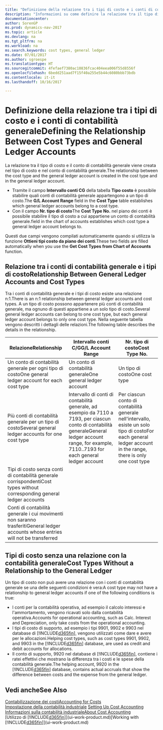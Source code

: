 ```yaml
---
title: "Definizione della relazione tra i tipi di costo e i conti di contabilità generale"
description: "Informazioni su come definire la relazione tra il tipo di costo e il conto di contabilità generale."
documentationcenter: 
author: SorenGP
ms.prod: dynamics-nav-2017
ms.topic: article
ms.devlang: na
ms.tgt_pltfrm: na
ms.workload: na
ms.search.keywords: cost types, general ledger
ms.date: 07/01/2017
ms.author: sgroespe
ms.translationtype: HT
ms.sourcegitcommit: 4fefaef7380ac10836fcac404eea006f55d8556f
ms.openlocfilehash: 6bedd251aad7f15f40a255e5b44c6080bbb73bdb
ms.contentlocale: it-it
ms.lasthandoff: 10/16/2017

---
```

# <a name="defining-the-relationship-between-cost-types-and-general-ledger-accounts"></a><span data-ttu-id="c4f0f-103">Definizione della relazione tra i tipi di costo e i conti di contabilità generale</span><span class="sxs-lookup"><span data-stu-id="c4f0f-103">Defining the Relationship Between Cost Types and General Ledger Accounts</span></span>
<span data-ttu-id="c4f0f-104">La relazione tra il tipo di costo e il conto di contabilità generale viene creata nel tipo di costo e nel conto di contabilità generale.</span><span class="sxs-lookup"><span data-stu-id="c4f0f-104">The relationship between the cost type and the general ledger account is created in the cost type and in the general ledger account.</span></span>  

* <span data-ttu-id="c4f0f-105">Tramite il campo **Intervallo conti CG** della tabella **Tipo costo** è possibile stabilire quali conti di contabilità generale appartengono a un tipo di costo.</span><span class="sxs-lookup"><span data-stu-id="c4f0f-105">The **G/L Account Range** field in the **Cost Type** table establishes which general ledger accounts belong to a cost type.</span></span>  
* <span data-ttu-id="c4f0f-106">Con il campo **Nr. tipo di costo**</span><span class="sxs-lookup"><span data-stu-id="c4f0f-106">The **Cost Type No.**</span></span> <span data-ttu-id="c4f0f-107">nel piano dei conti è possibile stabilire il tipo di costo a cui appartiene un conto di contabilità generale.</span><span class="sxs-lookup"><span data-stu-id="c4f0f-107">field in the chart of accounts establishes which cost type a general ledger account belongs to.</span></span>  

<span data-ttu-id="c4f0f-108">Questi due campi vengono compilati automaticamente quando si utilizza la funzione **Ottieni tipi costo da piano dei conti**.</span><span class="sxs-lookup"><span data-stu-id="c4f0f-108">These two fields are filled automatically when you use the **Get Cost Types from Chart of Accounts** function.</span></span>  

## <a name="relationship-between-general-ledger-accounts-and-cost-types"></a><span data-ttu-id="c4f0f-109">Relazione tra i conti di contabilità generale e i tipi di costo</span><span class="sxs-lookup"><span data-stu-id="c4f0f-109">Relationship Between General Ledger Accounts and Cost Types</span></span>  
<span data-ttu-id="c4f0f-110">Tra i conti di contabilità generale e i tipi di costo esiste una relazione n:1.</span><span class="sxs-lookup"><span data-stu-id="c4f0f-110">There is an n:1 relationship between general ledger accounts and cost types.</span></span> <span data-ttu-id="c4f0f-111">A un tipo di costo possono appartenere più conti di contabilità generale, ma ognuno di questi appartiene a un solo tipo di costo.</span><span class="sxs-lookup"><span data-stu-id="c4f0f-111">Several general ledger accounts can belong to one cost type, but each general ledger account belongs to only one cost type.</span></span> <span data-ttu-id="c4f0f-112">Nella seguente tabella vengono descritti i dettagli delle relazioni.</span><span class="sxs-lookup"><span data-stu-id="c4f0f-112">The following table describes the details in the relationship.</span></span>  

|<span data-ttu-id="c4f0f-113">Relazione</span><span class="sxs-lookup"><span data-stu-id="c4f0f-113">Relationship</span></span>|<span data-ttu-id="c4f0f-114">**Intervallo conti C/G**</span><span class="sxs-lookup"><span data-stu-id="c4f0f-114">**G/L Account Range**</span></span>|<span data-ttu-id="c4f0f-115">**Nr. tipo di costo**</span><span class="sxs-lookup"><span data-stu-id="c4f0f-115">**Cost Type No.**</span></span>|  
|------------------|------------------------------------------------|-------------------------------------------|  
|<span data-ttu-id="c4f0f-116">Un conto di contabilità generale per ogni tipo di costo</span><span class="sxs-lookup"><span data-stu-id="c4f0f-116">One general ledger account for each cost type</span></span>|<span data-ttu-id="c4f0f-117">Un conto di contabilità generale</span><span class="sxs-lookup"><span data-stu-id="c4f0f-117">One general ledger account</span></span>|<span data-ttu-id="c4f0f-118">Un tipo di costo</span><span class="sxs-lookup"><span data-stu-id="c4f0f-118">One cost type</span></span>|  
|<span data-ttu-id="c4f0f-119">Più conti di contabilità generale per un tipo di costo</span><span class="sxs-lookup"><span data-stu-id="c4f0f-119">Several general ledger accounts for one cost type</span></span>|<span data-ttu-id="c4f0f-120">Intervallo di conti di contabilità generale, ad esempio da 7110 a 7193, per ciascun conto di contabilità generale</span><span class="sxs-lookup"><span data-stu-id="c4f0f-120">General ledger account range, for example, 7110..7193 for each general ledger account</span></span>|<span data-ttu-id="c4f0f-121">Per ciascun conto di contabilità generale nell'intervallo, esiste un solo tipo di costo</span><span class="sxs-lookup"><span data-stu-id="c4f0f-121">For each general ledger account in the range, there is only one cost type</span></span>|  
|<span data-ttu-id="c4f0f-122">Tipi di costo senza conti di contabilità generale corrispondenti</span><span class="sxs-lookup"><span data-stu-id="c4f0f-122">Cost types without corresponding general ledger accounts</span></span>|<Empty>||  
|<span data-ttu-id="c4f0f-123">Conti di contabilità generale i cui movimenti non saranno trasferiti</span><span class="sxs-lookup"><span data-stu-id="c4f0f-123">General ledger accounts whose entries will not be transferred</span></span>||<Empty>|  

## <a name="cost-types-without-a-relationship-to-the-general-ledger"></a><span data-ttu-id="c4f0f-124">Tipi di costo senza una relazione con la contabilità generale</span><span class="sxs-lookup"><span data-stu-id="c4f0f-124">Cost Types Without a Relationship to the General Ledger</span></span>  
<span data-ttu-id="c4f0f-125">Un tipo di costo non può avere una relazione con i conti di contabilità generale se una delle seguenti condizioni è vera:</span><span class="sxs-lookup"><span data-stu-id="c4f0f-125">A cost type may not have a relationship to general ledger accounts if one of the following conditions is true:</span></span>  

* <span data-ttu-id="c4f0f-126">I conti per la contabilità operativa, ad esempio il calcolo interessi e l'ammortamento, vengono ricavati solo dalla contabilità operativa.</span><span class="sxs-lookup"><span data-stu-id="c4f0f-126">Accounts for operational accounting, such as Calc. Interest and Depreciation, only take costs from the operational accounting.</span></span>  
* <span data-ttu-id="c4f0f-127">I tipi di costo di supporto, ad esempio i tipi 9901, 9902 e 9903 nel database di [!INCLUDE[d365fin](includes/d365fin_md.md)], vengono utilizzati come dare e avere per le allocazioni.</span><span class="sxs-lookup"><span data-stu-id="c4f0f-127">Helping cost types, such as cost types 9901, 9902, and 9903 in the [!INCLUDE[d365fin](includes/d365fin_md.md)] database, are used as credit and debit accounts for allocations.</span></span>  
* <span data-ttu-id="c4f0f-128">Il conto di supporto, 9920 nel database di [!INCLUDE[d365fin](includes/d365fin_md.md)], contiene i ratei effettivi che mostrano la differenza tra i costi e le spese della contabilità generale.</span><span class="sxs-lookup"><span data-stu-id="c4f0f-128">The helping account, 9920 in the [!INCLUDE[d365fin](includes/d365fin_md.md)] database, contains actual accruals that show the difference between costs and the expense from the general ledger.</span></span>  

## <a name="see-also"></a><span data-ttu-id="c4f0f-129">Vedi anche</span><span class="sxs-lookup"><span data-stu-id="c4f0f-129">See Also</span></span>  
[<span data-ttu-id="c4f0f-130">Contabilizzazione dei costi</span><span class="sxs-lookup"><span data-stu-id="c4f0f-130">Accounting for Costs</span></span>](finance-manage-cost-accounting.md)  
<span data-ttu-id="c4f0f-131">[Impostazione della contabilità industriale](finance-set-up-cost-accounting.md) </span><span class="sxs-lookup"><span data-stu-id="c4f0f-131">[Setting Up Cost Accounting](finance-set-up-cost-accounting.md) </span></span>  
[<span data-ttu-id="c4f0f-132">Informazioni sulla contabilità industriale</span><span class="sxs-lookup"><span data-stu-id="c4f0f-132">About Cost Accounting</span></span>](finance-about-cost-accounting.md)  
<span data-ttu-id="c4f0f-133">[Utilizzo di [!INCLUDE[d365fin](includes/d365fin_md.md)]](ui-work-product.md)</span><span class="sxs-lookup"><span data-stu-id="c4f0f-133">[Working with [!INCLUDE[d365fin](includes/d365fin_md.md)]](ui-work-product.md)</span></span>

